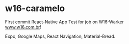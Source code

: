 # w16-caramelo

First commit
React-Native App Test for job on W16-Warker www.w16.com.br!

Expo, Google Maps, React Navigation, Material-Bread.


